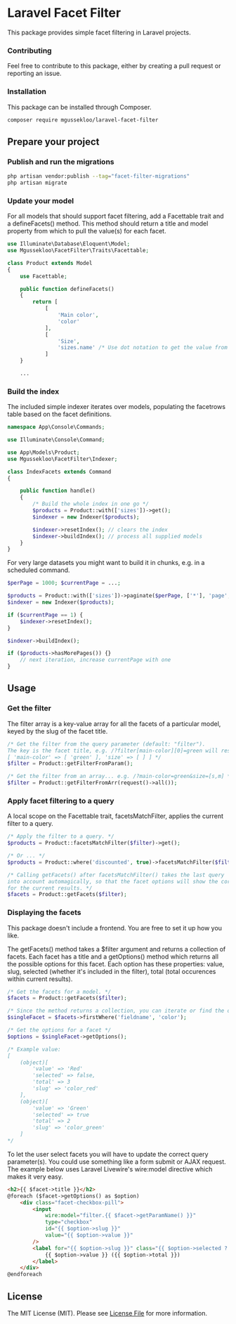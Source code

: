 # Laravel Facet Filter

This package provides simple facet filtering in Laravel projects.

### Contributing

Feel free to contribute to this package, either by creating a pull request
or reporting an issue.

### Installation

This package can be installed through Composer.

``` bash
composer require mgussekloo/laravel-facet-filter
```

## Prepare your project

### Publish and run the migrations

``` bash
php artisan vendor:publish --tag="facet-filter-migrations"
php artisan migrate
```

### Update your model

For all models that should support facet filtering, add a Facettable trait and
a defineFacets() method. This method should return a title and model property
from which to pull the value(s) for each facet.

``` php
use Illuminate\Database\Eloquent\Model;
use Mgussekloo\FacetFilter\Traits\Facettable;

class Product extends Model
{
    use Facettable;

    public function defineFacets()
    {
        return [
            [
                'Main color',
                'color'
            ],
            [
                'Size',
                'sizes.name' /* Use dot notation to get the value from related models. */
            ]
    }

    ...

```

### Build the index

The included simple indexer iterates over models, populating the facetrows table based on the facet definitions.

``` php
namespace App\Console\Commands;

use Illuminate\Console\Command;

use App\Models\Product;
use Mgussekloo\FacetFilter\Indexer;

class IndexFacets extends Command
{

    public function handle()
    {
        /* Build the whole index in one go */
        $products = Product::with(['sizes'])->get();
        $indexer = new Indexer($products);

        $indexer->resetIndex(); // clears the index
        $indexer->buildIndex(); // process all supplied models
    }
}
```

For very large datasets you might want to build it in chunks, e.g. in a scheduled command.

```php
$perPage = 1000; $currentPage = ...;

$products = Product::with(['sizes'])->paginate($perPage, ['*'], 'page', $currentPage);
$indexer = new Indexer($products);

if ($currentPage == 1) {
    $indexer->resetIndex();
}

$indexer->buildIndex();

if ($products->hasMorePages()) {}
    // next iteration, increase currentPage with one
}
```

## Usage

### Get the filter

The filter array is a key-value array for all the facets of a particular model, keyed by the slug of the facet title.

``` php
/* Get the filter from the query parameter (default: "filter").
The key is the facet title, e.g. /?filter[main-color][0]=green will result in:
[ 'main-color' => [ 'green' ], 'size' => [ ] ] */
$filter = Product::getFilterFromParam();

/* Get the filter from an array... e.g. /?main-color=green&size=[s,m] */
$filter = Product::getFilterFromArr(request()->all());
```

### Apply facet filtering to a query

A local scope on the Facettable trait, facetsMatchFilter, applies the current filter to a query.

``` php
/* Apply the filter to a query. */
$products = Product::facetsMatchFilter($filter)->get();

/* Or ... */
$products = Product::where('discounted', true)->facetsMatchFilter($filter)->pluck('id');

/* Calling getFacets() after facetsMatchFilter() takes the last query
into account automagically, so that the facet options will show the correct count
for the current results. */
$facets = Product::getFacets($filter);
```

### Displaying the facets

This package doesn't include a frontend. You are free to set it up how you like.

The getFacets() method takes a $filter argument and returns a collection of facets.
Each facet has a title and a getOptions() method which returns all the possible options for this facet.
Each option has these properties: value, slug, selected (whether it's included in the filter), total (total occurences within current results).

``` php
/* Get the facets for a model. */
$facets = Product::getFacets($filter);

/* Since the method returns a collection, you can iterate or find the one you need easily. */
$singleFacet = $facets->firstWhere('fieldname', 'color');

/* Get the options for a facet */
$options = $singleFacet->getOptions();

/* Example value:
[
    (object)[
        'value' => 'Red'
        'selected' => false,
        'total' => 3
        'slug' => 'color_red'
    ],
    (object)[
        'value' => 'Green'
        'selected' => true
        'total' => 2
        'slug' => 'color_green'
    ]
*/

```

To let the user select facets you will have to update the correct query parameter(s).
You could use something like a form submit or AJAX request. The example below uses Laravel Livewire's wire:model directive which makes it very easy.

``` html
<h2>{{ $facet->title }}</h2>
@foreach ($facet->getOptions() as $option)
    <div class="facet-checkbox-pill">
        <input
            wire:model="filter.{{ $facet->getParamName() }}"
            type="checkbox"
            id="{{ $option->slug }}"
            value="{{ $option->value }}"
        />
        <label for="{{ $option->slug }}" class="{{ $option->selected ? 'selected' : '' }}">
            {{ $option->value }} ({{ $option->total }})
        </label>
    </div>
@endforeach
```

## License

The MIT License (MIT). Please see [License File](LICENSE.md) for more information.

